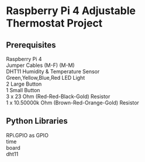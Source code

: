 # Raspberry Pi 4 Adjustable Thermostat Project

## Prerequisites <br>
Raspberry Pi 4 <br>
Jumper Cables (M-F) (M-M) <br>
DHT11 Humidity & Temperature Sensor <br>
Green,Yellow,Blue,Red LED Light <br>
2 Large Button <br>
1 Small Button <br>
3 x 23 Ohm (Red-Red-Black-Gold) Resistor <br>
1 x 10.50000k Ohm (Brown-Red-Orange-Gold) Resistor <br>

## Python Libraries <br>
RPi.GPIO as GPIO <br>
time <br>
board <br>
dht11 <br>
